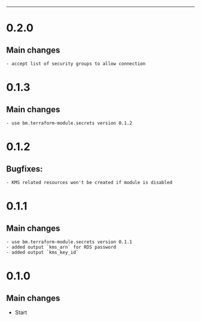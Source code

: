 ---
# 0.2.0
## Main changes
    - accept list of security groups to allow connection

# 0.1.3
## Main changes
    - use bm.terraform-module.secrets version 0.1.2

# 0.1.2
## Bugfixes:
    - KMS related resources won't be created if module is disabled

# 0.1.1
## Main changes
    - use bm.terraform-module.secrets version 0.1.1
    - added output `kms_arn` for RDS password
    - added output `kms_key_id`


# 0.1.0

## Main changes
* Start
